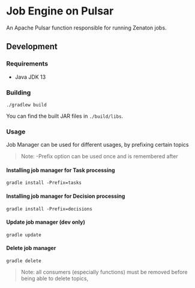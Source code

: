 # Job Engine on Pulsar

An Apache Pulsar function responsible for running Zenaton jobs.

## Development

### Requirements

- Java JDK 13

### Building

```shell script
./gradlew build
```

You can find the built JAR files in `./build/libs`.

### Usage

Job Manager can be used for different usages, by prefixing certain topics

> Note: -Prefix option can be used once and is remembered after

#### Installing job manager for Task processing

```shell script
gradle install -Prefix=tasks
```

#### Installing job manager for Decision processing

```shell script
gradle install -Prefix=decisions
```

#### Update job manager (dev only)

```shell script
gradle update
```

#### Delete job manager

```shell script
gradle delete
```

> Note:  all consumers (especially functions) must be removed before being able to delete topics,
